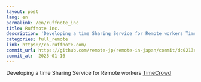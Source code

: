 ```yaml
---
layout: post
lang: en
permalink: /en/ruffnote_inc
title: Ruffnote inc.
description: 'Developing a time Sharing Service for Remote workers TimeCrowd'
categories: full_remote
link: https://co.ruffnote.com/
commit_url: https://github.com/remote-jp/remote-in-japan/commit/dc0213e5d3bf547e1dd7b4da3b612a689016ef3e
commit_at:  2025-01-16
---
```


<p>Developing a time Sharing Service for Remote workers <a href="https://timecrowd.net/">TimeCrowd</a></p>
